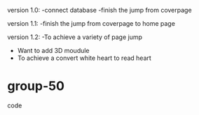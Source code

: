 version 1.0:
-connect database
-finish the jump from coverpage

version 1.1:
-finish the jump from coverpage to home page

version 1.2:
-To achieve a variety of page jump
- Want to add 3D moudule 
- To achieve a convert white heart to read heart

# group-50
code 
